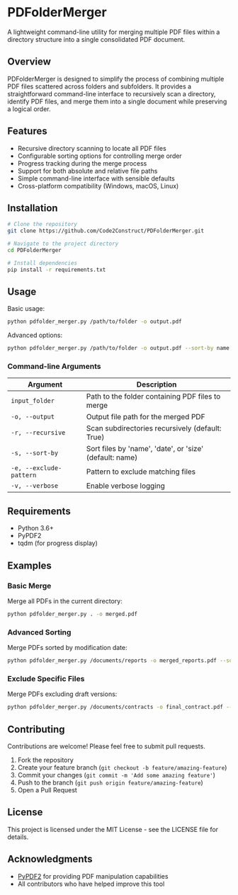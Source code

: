 # PDFolderMerger

A lightweight command-line utility for merging multiple PDF files within a directory structure into a single consolidated PDF document.

## Overview

PDFolderMerger is designed to simplify the process of combining multiple PDF files scattered across folders and subfolders. It provides a straightforward command-line interface to recursively scan a directory, identify PDF files, and merge them into a single document while preserving a logical order.

## Features

- Recursive directory scanning to locate all PDF files
- Configurable sorting options for controlling merge order
- Progress tracking during the merge process
- Support for both absolute and relative file paths
- Simple command-line interface with sensible defaults
- Cross-platform compatibility (Windows, macOS, Linux)

## Installation

```bash
# Clone the repository
git clone https://github.com/Code2Construct/PDFolderMerger.git

# Navigate to the project directory
cd PDFolderMerger

# Install dependencies
pip install -r requirements.txt
```

## Usage

Basic usage:

```bash
python pdfolder_merger.py /path/to/folder -o output.pdf
```

Advanced options:

```bash
python pdfolder_merger.py /path/to/folder -o output.pdf --sort-by name --recursive --exclude-pattern "draft_*"
```

### Command-line Arguments

| Argument | Description |
|----------|-------------|
| `input_folder` | Path to the folder containing PDF files to merge |
| `-o, --output` | Output file path for the merged PDF |
| `-r, --recursive` | Scan subdirectories recursively (default: True) |
| `-s, --sort-by` | Sort files by 'name', 'date', or 'size' (default: name) |
| `-e, --exclude-pattern` | Pattern to exclude matching files |
| `-v, --verbose` | Enable verbose logging |

## Requirements

- Python 3.6+
- PyPDF2
- tqdm (for progress display)

## Examples

### Basic Merge

Merge all PDFs in the current directory:

```bash
python pdfolder_merger.py . -o merged.pdf
```

### Advanced Sorting

Merge PDFs sorted by modification date:

```bash
python pdfolder_merger.py /documents/reports -o merged_reports.pdf --sort-by date
```

### Exclude Specific Files

Merge PDFs excluding draft versions:

```bash
python pdfolder_merger.py /documents/contracts -o final_contract.pdf --exclude-pattern "*draft*"
```

## Contributing

Contributions are welcome! Please feel free to submit pull requests.

1. Fork the repository
2. Create your feature branch (`git checkout -b feature/amazing-feature`)
3. Commit your changes (`git commit -m 'Add some amazing feature'`)
4. Push to the branch (`git push origin feature/amazing-feature`)
5. Open a Pull Request

## License

This project is licensed under the MIT License - see the LICENSE file for details.

## Acknowledgments

- [PyPDF2](https://github.com/py-pdf/PyPDF2) for providing PDF manipulation capabilities
- All contributors who have helped improve this tool
